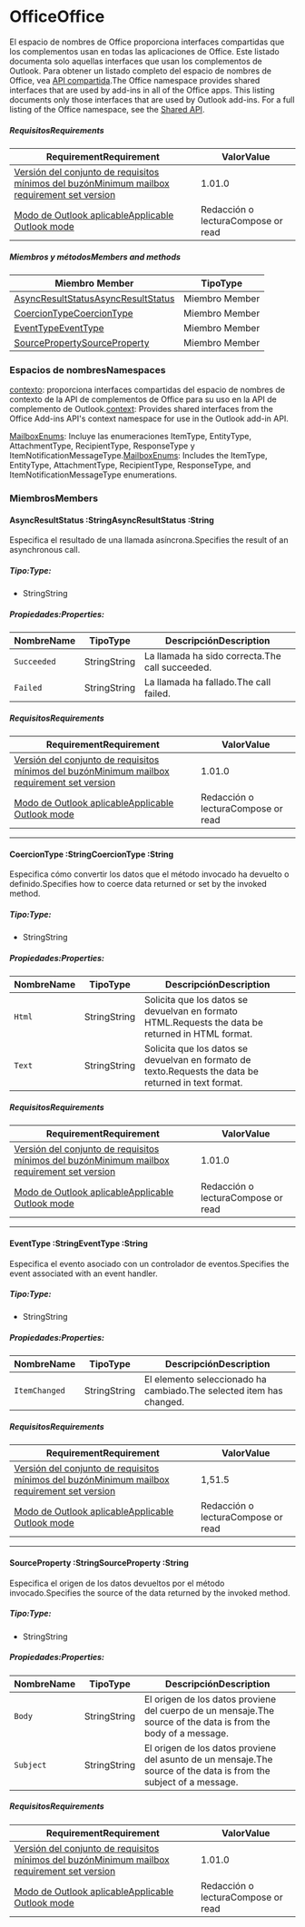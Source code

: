 # <a name="office"></a><span data-ttu-id="275c0-101">Office</span><span class="sxs-lookup"><span data-stu-id="275c0-101">Office</span></span>

<span data-ttu-id="275c0-p101">El espacio de nombres de Office proporciona interfaces compartidas que los complementos usan en todas las aplicaciones de Office. Este listado documenta solo aquellas interfaces que usan los complementos de Outlook. Para obtener un listado completo del espacio de nombres de Office, vea [API compartida](/javascript/api/office).</span><span class="sxs-lookup"><span data-stu-id="275c0-p101">The Office namespace provides shared interfaces that are used by add-ins in all of the Office apps. This listing documents only those interfaces that are used by Outlook add-ins. For a full listing of the Office namespace, see the [Shared API](/javascript/api/office).</span></span>

##### <a name="requirements"></a><span data-ttu-id="275c0-104">Requisitos</span><span class="sxs-lookup"><span data-stu-id="275c0-104">Requirements</span></span>

|<span data-ttu-id="275c0-105">Requirement</span><span class="sxs-lookup"><span data-stu-id="275c0-105">Requirement</span></span>| <span data-ttu-id="275c0-106">Valor</span><span class="sxs-lookup"><span data-stu-id="275c0-106">Value</span></span>|
|---|---|
|[<span data-ttu-id="275c0-107">Versión del conjunto de requisitos mínimos del buzón</span><span class="sxs-lookup"><span data-stu-id="275c0-107">Minimum mailbox requirement set version</span></span>](/javascript/office/requirement-sets/outlook-api-requirement-sets)| <span data-ttu-id="275c0-108">1.0</span><span class="sxs-lookup"><span data-stu-id="275c0-108">1.0</span></span>|
|[<span data-ttu-id="275c0-109">Modo de Outlook aplicable</span><span class="sxs-lookup"><span data-stu-id="275c0-109">Applicable Outlook mode</span></span>](https://docs.microsoft.com/outlook/add-ins/#extension-points)| <span data-ttu-id="275c0-110">Redacción o lectura</span><span class="sxs-lookup"><span data-stu-id="275c0-110">Compose or read</span></span>|

##### <a name="members-and-methods"></a><span data-ttu-id="275c0-111">Miembros y métodos</span><span class="sxs-lookup"><span data-stu-id="275c0-111">Members and methods</span></span>

| <span data-ttu-id="275c0-112">Miembro	</span><span class="sxs-lookup"><span data-stu-id="275c0-112">Member</span></span> | <span data-ttu-id="275c0-113">Tipo</span><span class="sxs-lookup"><span data-stu-id="275c0-113">Type</span></span> |
|--------|------|
| [<span data-ttu-id="275c0-114">AsyncResultStatus</span><span class="sxs-lookup"><span data-stu-id="275c0-114">AsyncResultStatus</span></span>](#asyncresultstatus-string) | <span data-ttu-id="275c0-115">Miembro	</span><span class="sxs-lookup"><span data-stu-id="275c0-115">Member</span></span> |
| [<span data-ttu-id="275c0-116">CoercionType</span><span class="sxs-lookup"><span data-stu-id="275c0-116">CoercionType</span></span>](#coerciontype-string) | <span data-ttu-id="275c0-117">Miembro	</span><span class="sxs-lookup"><span data-stu-id="275c0-117">Member</span></span> |
| [<span data-ttu-id="275c0-118">EventType</span><span class="sxs-lookup"><span data-stu-id="275c0-118">EventType</span></span>](#eventtype-string) | <span data-ttu-id="275c0-119">Miembro	</span><span class="sxs-lookup"><span data-stu-id="275c0-119">Member</span></span> |
| [<span data-ttu-id="275c0-120">SourceProperty</span><span class="sxs-lookup"><span data-stu-id="275c0-120">SourceProperty</span></span>](#sourceproperty-string) | <span data-ttu-id="275c0-121">Miembro	</span><span class="sxs-lookup"><span data-stu-id="275c0-121">Member</span></span> |

### <a name="namespaces"></a><span data-ttu-id="275c0-122">Espacios de nombres</span><span class="sxs-lookup"><span data-stu-id="275c0-122">Namespaces</span></span>

<span data-ttu-id="275c0-123">[contexto](office.context.md): proporciona interfaces compartidas del espacio de nombres de contexto de la API de complementos de Office para su uso en la API de complemento de Outlook.</span><span class="sxs-lookup"><span data-stu-id="275c0-123">[context](office.context.md): Provides shared interfaces from the Office Add-ins API's context namespace for use in the Outlook add-in API.</span></span>

<span data-ttu-id="275c0-124">[MailboxEnums](/javascript/api/outlook/office.mailboxenums.attachmenttype): Incluye las enumeraciones ItemType, EntityType, AttachmentType, RecipientType, ResponseType y ItemNotificationMessageType.</span><span class="sxs-lookup"><span data-stu-id="275c0-124">[MailboxEnums](/javascript/api/outlook/office.mailboxenums.attachmenttype): Includes the ItemType, EntityType, AttachmentType, RecipientType, ResponseType, and ItemNotificationMessageType enumerations.</span></span>

### <a name="members"></a><span data-ttu-id="275c0-125">Miembros</span><span class="sxs-lookup"><span data-stu-id="275c0-125">Members</span></span>

####  <a name="asyncresultstatus-string"></a><span data-ttu-id="275c0-126">AsyncResultStatus :String</span><span class="sxs-lookup"><span data-stu-id="275c0-126">AsyncResultStatus :String</span></span>

<span data-ttu-id="275c0-127">Especifica el resultado de una llamada asíncrona.</span><span class="sxs-lookup"><span data-stu-id="275c0-127">Specifies the result of an asynchronous call.</span></span>

##### <a name="type"></a><span data-ttu-id="275c0-128">Tipo:</span><span class="sxs-lookup"><span data-stu-id="275c0-128">Type:</span></span>

*   <span data-ttu-id="275c0-129">String</span><span class="sxs-lookup"><span data-stu-id="275c0-129">String</span></span>

##### <a name="properties"></a><span data-ttu-id="275c0-130">Propiedades:</span><span class="sxs-lookup"><span data-stu-id="275c0-130">Properties:</span></span>

|<span data-ttu-id="275c0-131">Nombre</span><span class="sxs-lookup"><span data-stu-id="275c0-131">Name</span></span>| <span data-ttu-id="275c0-132">Tipo</span><span class="sxs-lookup"><span data-stu-id="275c0-132">Type</span></span>| <span data-ttu-id="275c0-133">Descripción</span><span class="sxs-lookup"><span data-stu-id="275c0-133">Description</span></span>|
|---|---|---|
|`Succeeded`| <span data-ttu-id="275c0-134">String</span><span class="sxs-lookup"><span data-stu-id="275c0-134">String</span></span>|<span data-ttu-id="275c0-135">La llamada ha sido correcta.</span><span class="sxs-lookup"><span data-stu-id="275c0-135">The call succeeded.</span></span>|
|`Failed`| <span data-ttu-id="275c0-136">String</span><span class="sxs-lookup"><span data-stu-id="275c0-136">String</span></span>|<span data-ttu-id="275c0-137">La llamada ha fallado.</span><span class="sxs-lookup"><span data-stu-id="275c0-137">The call failed.</span></span>|

##### <a name="requirements"></a><span data-ttu-id="275c0-138">Requisitos</span><span class="sxs-lookup"><span data-stu-id="275c0-138">Requirements</span></span>

|<span data-ttu-id="275c0-139">Requirement</span><span class="sxs-lookup"><span data-stu-id="275c0-139">Requirement</span></span>| <span data-ttu-id="275c0-140">Valor</span><span class="sxs-lookup"><span data-stu-id="275c0-140">Value</span></span>|
|---|---|
|[<span data-ttu-id="275c0-141">Versión del conjunto de requisitos mínimos del buzón</span><span class="sxs-lookup"><span data-stu-id="275c0-141">Minimum mailbox requirement set version</span></span>](/javascript/office/requirement-sets/outlook-api-requirement-sets)| <span data-ttu-id="275c0-142">1.0</span><span class="sxs-lookup"><span data-stu-id="275c0-142">1.0</span></span>|
|[<span data-ttu-id="275c0-143">Modo de Outlook aplicable</span><span class="sxs-lookup"><span data-stu-id="275c0-143">Applicable Outlook mode</span></span>](https://docs.microsoft.com/outlook/add-ins/#extension-points)| <span data-ttu-id="275c0-144">Redacción o lectura</span><span class="sxs-lookup"><span data-stu-id="275c0-144">Compose or read</span></span>|

---

####  <a name="coerciontype-string"></a><span data-ttu-id="275c0-145">CoercionType :String</span><span class="sxs-lookup"><span data-stu-id="275c0-145">CoercionType :String</span></span>

<span data-ttu-id="275c0-146">Especifica cómo convertir los datos que el método invocado ha devuelto o definido.</span><span class="sxs-lookup"><span data-stu-id="275c0-146">Specifies how to coerce data returned or set by the invoked method.</span></span>

##### <a name="type"></a><span data-ttu-id="275c0-147">Tipo:</span><span class="sxs-lookup"><span data-stu-id="275c0-147">Type:</span></span>

*   <span data-ttu-id="275c0-148">String</span><span class="sxs-lookup"><span data-stu-id="275c0-148">String</span></span>

##### <a name="properties"></a><span data-ttu-id="275c0-149">Propiedades:</span><span class="sxs-lookup"><span data-stu-id="275c0-149">Properties:</span></span>

|<span data-ttu-id="275c0-150">Nombre</span><span class="sxs-lookup"><span data-stu-id="275c0-150">Name</span></span>| <span data-ttu-id="275c0-151">Tipo</span><span class="sxs-lookup"><span data-stu-id="275c0-151">Type</span></span>| <span data-ttu-id="275c0-152">Descripción</span><span class="sxs-lookup"><span data-stu-id="275c0-152">Description</span></span>|
|---|---|---|
|`Html`| <span data-ttu-id="275c0-153">String</span><span class="sxs-lookup"><span data-stu-id="275c0-153">String</span></span>|<span data-ttu-id="275c0-154">Solicita que los datos se devuelvan en formato HTML.</span><span class="sxs-lookup"><span data-stu-id="275c0-154">Requests the data be returned in HTML format.</span></span>|
|`Text`| <span data-ttu-id="275c0-155">String</span><span class="sxs-lookup"><span data-stu-id="275c0-155">String</span></span>|<span data-ttu-id="275c0-156">Solicita que los datos se devuelvan en formato de texto.</span><span class="sxs-lookup"><span data-stu-id="275c0-156">Requests the data be returned in text format.</span></span>|

##### <a name="requirements"></a><span data-ttu-id="275c0-157">Requisitos</span><span class="sxs-lookup"><span data-stu-id="275c0-157">Requirements</span></span>

|<span data-ttu-id="275c0-158">Requirement</span><span class="sxs-lookup"><span data-stu-id="275c0-158">Requirement</span></span>| <span data-ttu-id="275c0-159">Valor</span><span class="sxs-lookup"><span data-stu-id="275c0-159">Value</span></span>|
|---|---|
|[<span data-ttu-id="275c0-160">Versión del conjunto de requisitos mínimos del buzón</span><span class="sxs-lookup"><span data-stu-id="275c0-160">Minimum mailbox requirement set version</span></span>](/javascript/office/requirement-sets/outlook-api-requirement-sets)| <span data-ttu-id="275c0-161">1.0</span><span class="sxs-lookup"><span data-stu-id="275c0-161">1.0</span></span>|
|[<span data-ttu-id="275c0-162">Modo de Outlook aplicable</span><span class="sxs-lookup"><span data-stu-id="275c0-162">Applicable Outlook mode</span></span>](https://docs.microsoft.com/outlook/add-ins/#extension-points)| <span data-ttu-id="275c0-163">Redacción o lectura</span><span class="sxs-lookup"><span data-stu-id="275c0-163">Compose or read</span></span>|

---

####  <a name="eventtype-string"></a><span data-ttu-id="275c0-164">EventType :String</span><span class="sxs-lookup"><span data-stu-id="275c0-164">EventType :String</span></span>

<span data-ttu-id="275c0-165">Especifica el evento asociado con un controlador de eventos.</span><span class="sxs-lookup"><span data-stu-id="275c0-165">Specifies the event associated with an event handler.</span></span>

##### <a name="type"></a><span data-ttu-id="275c0-166">Tipo:</span><span class="sxs-lookup"><span data-stu-id="275c0-166">Type:</span></span>

*   <span data-ttu-id="275c0-167">String</span><span class="sxs-lookup"><span data-stu-id="275c0-167">String</span></span>

##### <a name="properties"></a><span data-ttu-id="275c0-168">Propiedades:</span><span class="sxs-lookup"><span data-stu-id="275c0-168">Properties:</span></span>

| <span data-ttu-id="275c0-169">Nombre</span><span class="sxs-lookup"><span data-stu-id="275c0-169">Name</span></span> | <span data-ttu-id="275c0-170">Tipo</span><span class="sxs-lookup"><span data-stu-id="275c0-170">Type</span></span> | <span data-ttu-id="275c0-171">Descripción</span><span class="sxs-lookup"><span data-stu-id="275c0-171">Description</span></span> |
|---|---|---|
|`ItemChanged`| <span data-ttu-id="275c0-172">String</span><span class="sxs-lookup"><span data-stu-id="275c0-172">String</span></span> | <span data-ttu-id="275c0-173">El elemento seleccionado ha cambiado.</span><span class="sxs-lookup"><span data-stu-id="275c0-173">The selected item has changed.</span></span> |

##### <a name="requirements"></a><span data-ttu-id="275c0-174">Requisitos</span><span class="sxs-lookup"><span data-stu-id="275c0-174">Requirements</span></span>

|<span data-ttu-id="275c0-175">Requirement</span><span class="sxs-lookup"><span data-stu-id="275c0-175">Requirement</span></span>| <span data-ttu-id="275c0-176">Valor</span><span class="sxs-lookup"><span data-stu-id="275c0-176">Value</span></span>|
|---|---|
|[<span data-ttu-id="275c0-177">Versión del conjunto de requisitos mínimos del buzón</span><span class="sxs-lookup"><span data-stu-id="275c0-177">Minimum mailbox requirement set version</span></span>](/javascript/office/requirement-sets/outlook-api-requirement-sets)| <span data-ttu-id="275c0-178">1,5</span><span class="sxs-lookup"><span data-stu-id="275c0-178">1.5</span></span> |
|[<span data-ttu-id="275c0-179">Modo de Outlook aplicable</span><span class="sxs-lookup"><span data-stu-id="275c0-179">Applicable Outlook mode</span></span>](https://docs.microsoft.com/outlook/add-ins/#extension-points)| <span data-ttu-id="275c0-180">Redacción o lectura</span><span class="sxs-lookup"><span data-stu-id="275c0-180">Compose or read</span></span> |

---

####  <a name="sourceproperty-string"></a><span data-ttu-id="275c0-181">SourceProperty :String</span><span class="sxs-lookup"><span data-stu-id="275c0-181">SourceProperty :String</span></span>

<span data-ttu-id="275c0-182">Especifica el origen de los datos devueltos por el método invocado.</span><span class="sxs-lookup"><span data-stu-id="275c0-182">Specifies the source of the data returned by the invoked method.</span></span>

##### <a name="type"></a><span data-ttu-id="275c0-183">Tipo:</span><span class="sxs-lookup"><span data-stu-id="275c0-183">Type:</span></span>

*   <span data-ttu-id="275c0-184">String</span><span class="sxs-lookup"><span data-stu-id="275c0-184">String</span></span>

##### <a name="properties"></a><span data-ttu-id="275c0-185">Propiedades:</span><span class="sxs-lookup"><span data-stu-id="275c0-185">Properties:</span></span>

|<span data-ttu-id="275c0-186">Nombre</span><span class="sxs-lookup"><span data-stu-id="275c0-186">Name</span></span>| <span data-ttu-id="275c0-187">Tipo</span><span class="sxs-lookup"><span data-stu-id="275c0-187">Type</span></span>| <span data-ttu-id="275c0-188">Descripción</span><span class="sxs-lookup"><span data-stu-id="275c0-188">Description</span></span>|
|---|---|---|
|`Body`| <span data-ttu-id="275c0-189">String</span><span class="sxs-lookup"><span data-stu-id="275c0-189">String</span></span>|<span data-ttu-id="275c0-190">El origen de los datos proviene del cuerpo de un mensaje.</span><span class="sxs-lookup"><span data-stu-id="275c0-190">The source of the data is from the body of a message.</span></span>|
|`Subject`| <span data-ttu-id="275c0-191">String</span><span class="sxs-lookup"><span data-stu-id="275c0-191">String</span></span>|<span data-ttu-id="275c0-192">El origen de los datos proviene del asunto de un mensaje.</span><span class="sxs-lookup"><span data-stu-id="275c0-192">The source of the data is from the subject of a message.</span></span>|

##### <a name="requirements"></a><span data-ttu-id="275c0-193">Requisitos</span><span class="sxs-lookup"><span data-stu-id="275c0-193">Requirements</span></span>

|<span data-ttu-id="275c0-194">Requirement</span><span class="sxs-lookup"><span data-stu-id="275c0-194">Requirement</span></span>| <span data-ttu-id="275c0-195">Valor</span><span class="sxs-lookup"><span data-stu-id="275c0-195">Value</span></span>|
|---|---|
|[<span data-ttu-id="275c0-196">Versión del conjunto de requisitos mínimos del buzón</span><span class="sxs-lookup"><span data-stu-id="275c0-196">Minimum mailbox requirement set version</span></span>](/javascript/office/requirement-sets/outlook-api-requirement-sets)| <span data-ttu-id="275c0-197">1.0</span><span class="sxs-lookup"><span data-stu-id="275c0-197">1.0</span></span>|
|[<span data-ttu-id="275c0-198">Modo de Outlook aplicable</span><span class="sxs-lookup"><span data-stu-id="275c0-198">Applicable Outlook mode</span></span>](https://docs.microsoft.com/outlook/add-ins/#extension-points)| <span data-ttu-id="275c0-199">Redacción o lectura</span><span class="sxs-lookup"><span data-stu-id="275c0-199">Compose or read</span></span>|